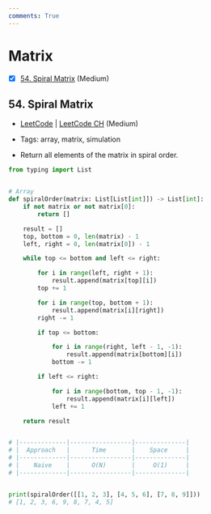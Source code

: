```yaml
---
comments: True
---
```


# Matrix

- [x] [54. Spiral Matrix](https://leetcode.cn/problems/spiral-matrix/) (Medium)

## 54. Spiral Matrix

-   [LeetCode](https://leetcode.com/problems/spiral-matrix/) | [LeetCode CH](https://leetcode.cn/problems/spiral-matrix/) (Medium)

-   Tags: array, matrix, simulation
-   Return all elements of the matrix in spiral order.

```python title="54. Spiral Matrix - Python Solution"
from typing import List


# Array
def spiralOrder(matrix: List[List[int]]) -> List[int]:
    if not matrix or not matrix[0]:
        return []

    result = []
    top, bottom = 0, len(matrix) - 1
    left, right = 0, len(matrix[0]) - 1

    while top <= bottom and left <= right:

        for i in range(left, right + 1):
            result.append(matrix[top][i])
        top += 1

        for i in range(top, bottom + 1):
            result.append(matrix[i][right])
        right -= 1

        if top <= bottom:

            for i in range(right, left - 1, -1):
                result.append(matrix[bottom][i])
            bottom -= 1

        if left <= right:

            for i in range(bottom, top - 1, -1):
                result.append(matrix[i][left])
            left += 1

    return result


# |-------------|-----------------|--------------|
# |  Approach   |      Time       |    Space     |
# |-------------|-----------------|--------------|
# |    Naive    |      O(N)       |     O(1)     |
# |-------------|-----------------|--------------|


print(spiralOrder([[1, 2, 3], [4, 5, 6], [7, 8, 9]]))
# [1, 2, 3, 6, 9, 8, 7, 4, 5]

```
